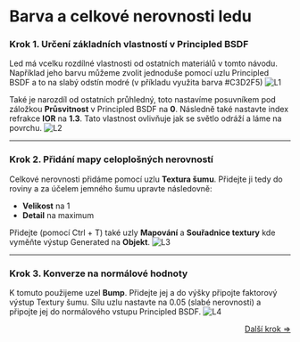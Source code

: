 # Barva a celkové nerovnosti ledu
### Krok 1. Určení základních vlastností v Principled BSDF
Led má vcelku rozdílné vlastnosti od ostatních materiálů v tomto návodu. Například jeho barvu můžeme zvolit jednoduše pomocí uzlu Principled BSDF a to na slabý odstín modré (v příkladu využita barva #C3D2F5)
![L1](https://github.com/user-attachments/assets/98f0bbdb-5de5-492d-9081-222c87a34044)

Také je narozdíl od ostatních průhledný, toto nastavíme posuvníkem pod záložkou **Průsvitnost** v Principled BSDF na **0**. Následně také nastavte index refrakce **IOR** na **1.3**. Tato vlastnost ovlivňuje jak se světlo odráží a láme na povrchu.
![L2](https://github.com/user-attachments/assets/1ac6067e-c634-4404-b9d5-030b296a78cc)

---
### Krok 2. Přidání mapy celoplošných nerovností
Celkové nerovnosti přidáme pomocí uzlu **Textura šumu**. Přidejte ji tedy do roviny a za účelem jemného šumu upravte následovně:
- **Velikost** na 1
- **Detail** na maximum

Přidejte (pomocí Ctrl + T) také uzly **Mapování** a **Souřadnice textury** kde vyměňte výstup Generated na **Objekt**.
![L3](https://github.com/user-attachments/assets/804fd68b-4285-4c89-b037-75cd2bc1cbcb)

---
### Krok 3. Konverze na normálové hodnoty
K tomuto použijeme uzel **Bump**. Přidejte jej a do výšky připojte faktorový výstup Textury šumu. Sílu uzlu nastavte na 0.05 (slabé nerovnosti) a připojte jej do normálového vstupu Principled BSDF.
![L4](https://github.com/user-attachments/assets/0ce3190a-78b6-4233-87c6-145504154a9c)

<div align="right">
<a href="https://github.com/Milimar16/Blender-realisticke-povrchy/blob/main/%C5%A0kr%C3%A1bance%20ledu.md">Další krok =></a>
 </div>
